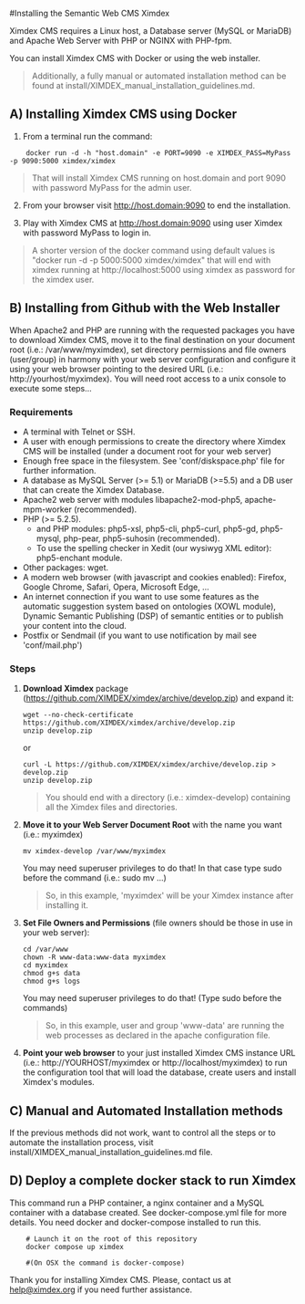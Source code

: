 #Installing the Semantic Web CMS Ximdex

Ximdex CMS requires a Linux host, a Database server (MySQL or MariaDB) and Apache Web Server with PHP or NGINX with PHP-fpm.

You can install Ximdex CMS with Docker or using the web installer.

> Additionally, a fully manual or automated installation method can be found at install/XIMDEX_manual_installation_guidelines.md.


## A) Installing Ximdex CMS using Docker

1. From a terminal run the command:

```
	docker run -d -h "host.domain" -e PORT=9090 -e XIMDEX_PASS=MyPass -p 9090:5000 ximdex/ximdex
```

> That will install Ximdex CMS running on host.domain and port 9090 with password MyPass for the admin user.

2. From your browser visit http://host.domain:9090 to end the installation.

3. Play with Ximdex CMS at http://host.domain:9090 using user Ximdex with password MyPass to login in.

> A shorter version of the docker command using default values is "docker run -d -p 5000:5000 ximdex/ximdex" that will end with ximdex running at http://localhost:5000 using ximdex as password for the ximdex user.


## B) Installing from Github with the Web Installer
When Apache2 and PHP are running with the requested packages you have to download Ximdex CMS, move it to the final destination on your document root (i.e.: /var/www/myximdex), set directory permissions and file owners (user/group) in harmony with your web server configuration and configure it using your web browser pointing to the desired URL (i.e.: http://yourhost/myximdex). You will need root access to a unix console to execute some steps...


### Requirements
*  A terminal with Telnet or SSH.
*  A user with enough permissions to create the directory where Ximdex CMS will be installed (under a document root for your web server)
*  Enough free space in the filesystem. See 'conf/diskspace.php' file for further information.
*  A database as MySQL Server (>= 5.1) or MariaDB (>=5.5) and a DB user that can create the Ximdex Database.
*  Apache2 web server with modules libapache2-mod-php5, apache-mpm-worker (recommended).
*  PHP (>= 5.2.5).
	*  and PHP modules: php5-xsl, php5-cli, php5-curl, php5-gd, php5-mysql, php-pear, php5-suhosin (recommended).
	*  To use the spelling checker in Xedit (our wysiwyg XML editor): php5-enchant module.
*  Other packages: wget.
*  A modern web browser (with javascript and cookies enabled): Firefox, Google Chrome, Safari, Opera, Microsoft Edge, …
*  An internet connection if you want to use some features as the automatic suggestion system based on ontologies (XOWL module), Dynamic Semantic Publishing (DSP) of semantic entities or to publish your content into the cloud.
*  Postfix or Sendmail (if you want to use notification by mail see 'conf/mail.php')

### Steps
1. **Download Ximdex** package (https://github.com/XIMDEX/ximdex/archive/develop.zip) and expand it:
	```
  	wget --no-check-certificate https://github.com/XIMDEX/ximdex/archive/develop.zip
	unzip develop.zip
  	```
	
	or
        
	```
  	curl -L https://github.com/XIMDEX/ximdex/archive/develop.zip > develop.zip
	unzip develop.zip
  	```
	
	> You should end with a directory (i.e.: ximdex-develop) containing all the Ximdex files and directories.

2. **Move it to your Web Server Document Root** with the name you want (i.e.: myximdex)

	```
	mv ximdex-develop /var/www/myximdex
	```
	You may need superuser privileges to do that! In that case type sudo before the command (i.e.: sudo mv ...)

	> So, in this example, 'myximdex' will be your Ximdex instance after installing it.

3. **Set File Owners and Permissions** (file owners should be those in use in your web server):
	```
	cd /var/www
	chown -R www-data:www-data myximdex
	cd myximdex
	chmod g+s data
	chmod g+s logs
	```

	You may need superuser privileges to do that! (Type sudo before the commands)

	> So, in this example, user and group 'www-data' are running the web processes as declared in the apache configuration file.

4. **Point your web browser** to your just installed Ximdex CMS instance URL (i.e.: http://YOURHOST/myximdex or http://localhost/myximdex) to run the configuration tool that will load the database, create users and install Ximdex's modules.

## C) Manual and Automated Installation methods
If the previous methods did not work, want to control all the steps or to automate the installation process, visit install/XIMDEX_manual_installation_guidelines.md file.

## D) Deploy a complete docker stack to run Ximdex
This command run a PHP container, a nginx container and a MySQL container with a database created. See docker-compose.yml file for more details. You need docker and docker-compose installed to run this.
	
```
	# Launch it on the root of this repository
	docker compose up ximdex
	
	#(On OSX the command is docker-compose)
```
	
Thank you for installing Ximdex CMS. Please, contact us at help@ximdex.org if you need further assistance.
